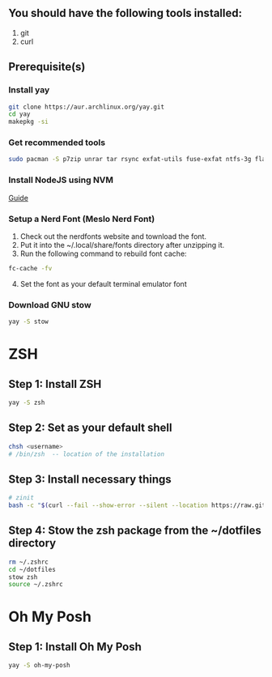 ## You should have the following tools installed:

1.  git
2.  curl

## Prerequisite(s)

### Install yay

```bash
git clone https://aur.archlinux.org/yay.git
cd yay
makepkg -si
```

### Get recommended tools

```bash
sudo pacman -S p7zip unrar tar rsync exfat-utils fuse-exfat ntfs-3g flac jasper aria2
```

### Install NodeJS using NVM

<a href="https://nodejs.org/en/download/package-manager">Guide</a>

### Setup a Nerd Font (Meslo Nerd Font)

1. Check out the nerdfonts website and townload the font.
2. Put it into the ~/.local/share/fonts directory after unzipping it.
3. Run the following command to rebuild font cache:

```bash
fc-cache -fv
```

4. Set the font as your default terminal emulator font

### Download GNU stow

```bash
yay -S stow
```

# ZSH

## Step 1: Install ZSH

```bash
yay -S zsh
```

## Step 2: Set as your default shell

```bash
chsh <username>
# /bin/zsh  -- location of the installation
```

## Step 3: Install necessary things

```bash
# zinit
bash -c "$(curl --fail --show-error --silent --location https://raw.githubusercontent.com/zdharma-continuum/zinit/HEAD/scripts/install.sh)"
```

## Step 4: Stow the zsh package from the ~/dotfiles directory

```bash
rm ~/.zshrc
cd ~/dotfiles
stow zsh
source ~/.zshrc
```

# Oh My Posh

## Step 1: Install Oh My Posh

```bash
yay -S oh-my-posh
```
